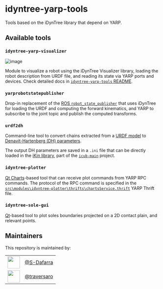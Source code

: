 # idyntree-yarp-tools
Tools based on the iDynTree library that depend on YARP.

## Available tools

### `idyntree-yarp-visualizer`

![image](https://user-images.githubusercontent.com/18591940/115052071-cda47400-9edd-11eb-962a-c136abf2bfdb.png)

Module to visualize a robot using the iDynTree Visualizer library, loading the robot description from URDF file, and reading its state via YARP ports and devices. Check detailed docs in [`idyntree-yarp-tools` README](src/modules/idyntree-yarp-visualizer/README.md).

### `yarprobotstatepublisher`

Drop-in replacement of the [ROS `robot_state_publisher`](http://wiki.ros.org/robot_state_publisher) that uses iDynTree for loading the URDF
and computing the forward kinematics, and YARP to subscribe to the joint topic and publish the computed transforms.

### `urdf2dh`

Command-line tool to convert chains extracted from a [URDF model](http://wiki.ros.org/urdf)  to [Denavit-Hartenberg (DH) parameters](https://en.wikipedia.org/wiki/Denavit%E2%80%93Hartenberg_parameters).

The output DH parameters are saved in a `.ini` file that can be directly loaded in the [iKin library](https://robotology.github.io/robotology-documentation/doc/html/group__iKin.html), part of the [`icub-main`](https://github.com/robotology/icub-main) project.

### `idyntree-plotter`

[Qt Charts](https://doc.qt.io/qt-5/qtcharts-index.html)-based tool that can receive plot commands from YARP RPC commands. The protocol of the RPC command is specified in the [`src\modules\idyntree-plotter\thrifts\chartsService.thrift`](src\modules\idyntree-plotter\thrifts\chartsService.thrift) YARP Thrift file.

### `idyntree-sole-gui`

[Qt](https://www.qt.io/)-based tool to plot soles boundaries projected on a 2D contact plain, and relevant points.


Maintainers
--------------
This repository is maintained by:

| | |
|:---:|:---:|
| [<img src="https://github.com/S-Dafarra.png" width="40">](https://github.com/S-Dafarra) | [@S-Dafarra](https://github.com/S-Dafarra) |
| [<img src="https://github.com/traversaro.png" width="40">](https://github.com/traversaro) | [@traversaro](https://github.com/traversaro) |
